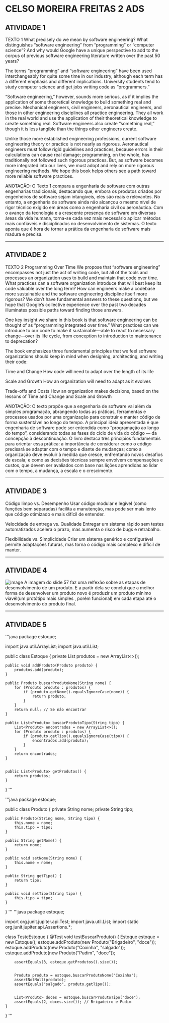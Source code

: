 # CELSO MOREIRA FREITAS 2 ADS

## ATIVIDADE 1

TEXTO 1
What precisely do we mean by software engineering? What distinguishes “software engineering” from “programming” or “computer science”? And why would Google have a unique perspective to add to the corpus of previous software engineering literature written over the past 50 years?
 
The terms “programming” and “software engineering” have been used interchangeably for quite some time in our industry, although each term has a different emphasis and different implications. University students tend to study computer science and get jobs writing code as “programmers.”
 
“Software engineering,” however, sounds more serious, as if it implies the application of some theoretical knowledge to build something real and precise. Mechanical engineers, civil engineers, aeronautical engineers, and those in other engineering disciplines all practice engineering. They all work in the real world and use the application of their theoretical knowledge to create something real. Software engineers also create “something real,” though it is less tangible than the things other engineers create.
 
Unlike those more established engineering professions, current software engineering theory or practice is not nearly as rigorous. Aeronautical engineers must follow rigid guidelines and practices, because errors in their calculations can cause real damage; programming, on the whole, has traditionally not followed such rigorous practices. But, as software becomes more integrated into our lives, we must adopt and rely on more rigorous engineering methods. We hope this book helps others see a path toward more reliable software practices.


ANOTAÇÃO: O Texto 1 compara a engenharia de software com outras engenharias tradicionais, destacando que, embora os produtos criados por engenheiros de software sejam intangíveis, eles são reais e relevantes. No entanto, a engenharia de software ainda não alcançou o mesmo nível de rigor técnico exigido em áreas como a engenharia civil ou aeronáutica. Com o avanço da tecnologia e a crescente presença de software em diversas áreas da vida humana, torna-se cada vez mais necessário aplicar métodos mais confiáveis e disciplinados no desenvolvimento de sistemas. O texto aponta que é hora de tornar a prática da engenharia de software mais madura e precisa.

--- 

## ATIVIDADE 2

TEXTO 2
Programming Over Time
We propose that “software engineering” encompasses not just the act of writing code, but all of the tools and processes an organization uses to build and maintain that code over time. What practices can a software organization introduce that will best keep its code valuable over the long term? How can engineers make a codebase more sustainable and the software engineering discipline itself more rigorous? We don’t have fundamental answers to these questions, but we hope that Google’s collective experience over the past two decades illuminates possible paths toward finding those answers.
 
One key insight we share in this book is that software engineering can be thought of as “programming integrated over time.” What practices can we introduce to our code to make it sustainable—able to react to necessary change—over its life cycle, from conception to introduction to maintenance to deprecation?
 
The book emphasizes three fundamental principles that we feel software organizations should keep in mind when designing, architecting, and writing their code:
 
Time and Change
How code will need to adapt over the length of its life
 
Scale and Growth
How an organization will need to adapt as it evolves
 
Trade-offs and Costs
How an organization makes decisions, based on the lessons of Time and Change and Scale and Growth



ANOTAÇÂO: O texto propõe que a engenharia de software vai além da simples programação, abrangendo todas as práticas, ferramentas e processos usados por uma organização para construir e manter código de forma sustentável ao longo do tempo. A principal ideia apresentada é que engenharia de software pode ser entendida como “programação ao longo do tempo”, considerando todas as fases do ciclo de vida do código — da concepção à descontinuação. O livro destaca três princípios fundamentais para orientar essa prática: a importância de considerar como o código precisará se adaptar com o tempo e diante de mudanças; como a organização deve evoluir à medida que cresce, enfrentando novos desafios de escala; e como as decisões técnicas sempre envolvem compensações e custos, que devem ser avaliados com base nas lições aprendidas ao lidar com o tempo, a mudança, a escala e o crescimento.

---

## ATIVIDADE 3

Código limpo vs. Desempenho
Usar código modular e legível (como funções bem separadas) facilita a manutenção, mas pode ser mais lento que código otimizado e mais difícil de entender.

Velocidade de entrega vs. Qualidade
Entregar um sistema rápido sem testes automatizados acelera o prazo, mas aumenta o risco de bugs e retrabalho.

Flexibilidade vs. Simplicidade
Criar um sistema genérico e configurável permite adaptações futuras, mas torna o código mais complexo e difícil de manter.

---

## ATIVIDADE 4
![image](https://github.com/user-attachments/assets/2e383721-b6ce-4ed9-b4f5-765850b69fa9)
A imagem do slide 57 faz uma relfexão sobre as etapas de desenvolvimento de um produto. E a partir dela se conclui que a melhor forma de desenvolver um produto novo é produzir um produto mínimo viavél(um protótipo mais simples , porém funcional)  em cada etapa até o desenvolvimento do produto final.

---

## ATIVIDADE 5




'''java
package estoque;

import java.util.ArrayList;
import java.util.List;

public class Estoque {
    private List<Produto> produtos = new ArrayList<>();

    public void addProduto(Produto produto) {
        produtos.add(produto);
    }

    public Produto buscarProdutoNome(String nome) {
        for (Produto produto : produtos) {
            if (produto.getNome().equalsIgnoreCase(nome)) {
                return produto;
            }
        }
        return null; // Se não encontrar
    }

    public List<Produto> buscarProdutoTipo(String tipo) {
        List<Produto> encontrados = new ArrayList<>();
        for (Produto produto : produtos) {
            if (produto.getTipo().equalsIgnoreCase(tipo)) {
                encontrados.add(produto);
            }
        }
        return encontrados;
    }


    public List<Produto> getProdutos() {
        return produtos;
    }
    
}
'''

'''java
package estoque;

public class Produto {
    private String nome;
    private String tipo;

    public Produto(String nome, String tipo) {
        this.nome = nome;
        this.tipo = tipo;
    }

    public String getNome() {
        return nome;
    }

    public void setNome(String nome) {
        this.nome = nome;
    }

    public String getTipo() {
        return tipo;
    }

    public void setTipo(String tipo) {
        this.tipo = tipo;
    }
}
'''
'''java
package estoque;

import org.junit.jupiter.api.Test;
import java.util.List;
import static org.junit.jupiter.api.Assertions.*;


class TesteEstoque {
    @Test
    void testBuscarProduto() {
        Estoque estoque = new Estoque();
        estoque.addProduto(new Produto("Brigadeiro", "doce"));
        estoque.addProduto(new Produto("Coxinha", "salgado"));
        estoque.addProduto(new Produto("Pudim", "doce"));


        assertEquals(3, estoque.getProdutos().size());


        Produto produto = estoque.buscarProdutoNome("Coxinha");
        assertNotNull(produto);
        assertEquals("salgado", produto.getTipo());


        List<Produto> doces = estoque.buscarProdutoTipo("doce");
        assertEquals(2, doces.size()); // Brigadeiro e Pudim
    }
}
'''








